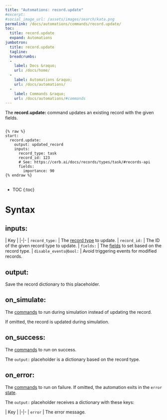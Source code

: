 ```yaml
---
title: "Automations: record.update"
#excerpt: 
#social_image_url: /assets/images/search/kata.png
permalink: /docs/automations/commands/record.update/
toc:
  title: record.update
  expand: Automations
jumbotron:
  title: record.update
  tagline: 
  breadcrumbs:
  -
    label: Docs &raquo;
    url: /docs/home/
  -
    label: Automations &raquo;
    url: /docs/automations/
  -
    label: Commands &raquo;
    url: /docs/automations/#commands
---
```


The **record.update:** command updates an existing record with the given fields.

<pre>
<code class="language-cerb">
{% raw %}
start:
  record.update:
    output: updated_record
    inputs:
      record_type: task
      record_id: 123
      # See: https://cerb.ai/docs/records/types/task/#records-api
      fields:
        importance: 90
{% endraw %}
</code>
</pre>

* TOC
{:toc}

# Syntax

## inputs:

| Key | 
|-|-
| `record_type:` | The [record type](/docs/records/types/) to update.
| `record_id:` | The ID of the given record type to update.
| `fields:` | The [fields](/docs/records/#fields) to set based on the record type.
| `disable_events@bool:` | Avoid triggering events for modified records.

## output:

Save the record dictionary to this placeholder.

## on_simulate:

The [commands](/docs/automations/#commands) to run during simulation instead of updating the record.

If omitted, the record is updated during simulation.

## on_success:

The [commands](/docs/automations/#commands) to run on success.

The `output:` placeholder is a dictionary based on the record type.

## on_error:

The [commands](/docs/automations/#commands) to run on failure. If omitted, the automation exits in the `error` [state](/docs/automations/#exit-states).

The `output:` placeholder receives a dictionary with these keys:

| Key |
|-|-
| `error` | The error message.